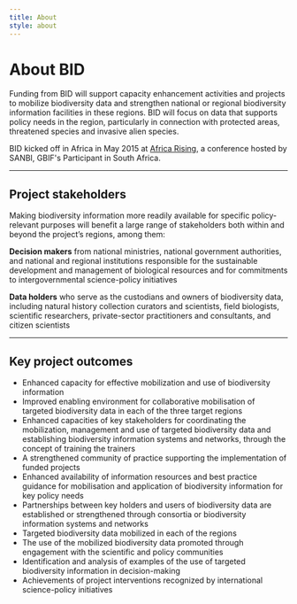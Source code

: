 ```yaml
---
title: About
style: about
---
```


# About BID

Funding from BID will support capacity enhancement activities and projects to mobilize biodiversity data and strengthen national or regional biodiversity information facilities in these regions. BID will focus on data that supports policy needs in the region, particularly in connection with protected areas, threatened species and invasive alien species.

BID kicked off in Africa in May 2015 at [Africa Rising](http://www.gbif.org/event/78473/ 'Africa Rising'), a conference hosted by SANBI, GBIF's Participant in South Africa. 

--------------

## Project stakeholders
Making biodiversity information more readily available for specific policy-relevant purposes will benefit a large range of stakeholders both within and beyond the project’s regions, among them:

**Decision makers** from national ministries, national government authorities, and national and regional institutions responsible for the sustainable development and management of biological resources and for commitments to intergovernmental science-policy initiatives

**Data holders** who serve as the custodians and owners of biodiversity data, including natural history collection curators and scientists, field biologists, scientific researchers, private-sector practitioners and consultants, and citizen scientists

-------------

## Key project outcomes
+ Enhanced capacity for effective mobilization and use of biodiversity information
+ Improved enabling environment for collaborative mobilisation of targeted biodiversity data in each of the three target regions
+ Enhanced capacities of key stakeholders for coordinating the mobilization, management and use of targeted biodiversity data and establishing biodiversity information systems and networks, through the concept of training the trainers
+ A strengthened community of practice supporting the implementation of funded projects
+ Enhanced availability of information resources and best practice guidance for mobilisation and application of biodiversity information for key policy needs
+ Partnerships between key holders and users of biodiversity data are established or strengthened through consortia or biodiversity information systems and networks
+ Targeted biodiversity data mobilized in each of the regions
+ The use of the mobilized biodiversity data promoted through engagement with the scientific and policy communities
+ Identification and analysis of examples of the use of targeted biodiversity information in decision-making
+ Achievements of project interventions recognized by international science-policy initiatives